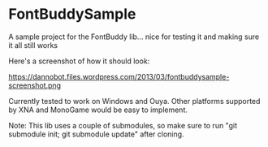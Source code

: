 FontBuddySample
===============

A sample project for the FontBuddy lib... nice for testing it and making sure it all still works

Here's a screenshot of how it should look:

https://dannobot.files.wordpress.com/2013/03/fontbuddysample-screenshot.png

Currently tested to work on Windows and Ouya.  Other platforms supported by XNA and MonoGame would be easy to implement.

Note: This lib uses a couple of submodules, so make sure to run "git submodule init; git submodule update" after cloning.